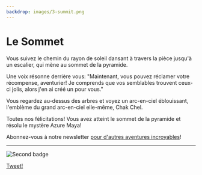 ```yaml
---
backdrop: images/3-summit.png
---
```


# Le Sommet

Vous suivez le chemin du rayon de soleil dansant à travers la pièce jusqu'à un escalier, qui mène au sommet de la pyramide.

Une voix résonne derrière vous: "Maintenant, vous pouvez réclamer votre récompense, aventurier! Je comprends que vos semblables trouvent ceux-ci jolis, alors j'en ai créé un pour vous."

Vous regardez au-dessus des arbres et voyez un arc-en-ciel éblouissant, l'emblème du grand arc-en-ciel elle-même, Chak Chel.

Toutes nos félicitations! Vous avez atteint le sommet de la pyramide et résolu le mystère Azure Maya!

Abonnez-vous à notre newsletter <a href = "https://azure.microsoft.com/resources/join-the-azure-developer-community?WT.mc_id=mayamystery-newsletter-jelooper" target = "_blank">pour d'autres aventures incroyables</a>!

<hr class="m-5"/>

![Second badge](/AzureMayaMystery/images/badge3.png)

[Tweet!](https://twitter.com/intent/tweet?url=https%3A%2F%2Faka.ms/AzureMayaMystery&hashtags=AzureMayaMystery&text=I%20reached%20the%20summit%20of%20the%20Azure%20Maya%20Mystery%20pyramid!%20%20Discover%20the%20adventure!)
